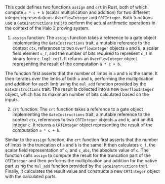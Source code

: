 This code defines two functions `assign` and `crt` in Rust, both of which compute `a * c + b` (scalar multiplication and addition) for two different integer representations: `OverflowInteger` and `CRTInteger`. Both functions use a `GateInstructions` trait to perform the actual arithmetic operations in the context of the Halo 2 proving system. 

1. `assign` function:
The `assign` function takes a reference to a gate object implementing the `GateInstructions` trait, a mutable reference to the context `ctx`, references to two `OverflowInteger` objects `a` and `b`, a scalar field element `c_f`, and the number of bits required to represent `c_f` in binary form `c_log2_ceil`. It returns an `OverflowInteger` object representing the result of the computation `a * c + b`.

The function first asserts that the number of limbs in `a` and `b` is the same. It then iterates over the limbs of both `a` and `b`, performing the multiplication and addition for each limb using the `mul_add` function provided by the `GateInstructions` trait. The result is collected into a new `OverflowInteger` object, which has its maximum number of bits calculated based on the inputs.

2. `crt` function:
The `crt` function takes a reference to a gate object implementing the `GateInstructions` trait, a mutable reference to the context `ctx`, references to two `CRTInteger` objects `a` and `b`, and an i64 integer `c`. It returns a `CRTInteger` object representing the result of the computation `a * c + b`.

Similar to the `assign` function, the `crt` function first asserts that the number of limbs in the truncation of `a` and `b` is the same. It then calculates `c_f`, the scalar field representation of `c`, and `c_abs`, the absolute value of `c`. The function calls `assign` to compute the result for the truncation part of the `CRTInteger` and then performs the multiplication and addition for the native part using the `mul_add` function provided by the `GateInstructions` trait. Finally, it calculates the result value and constructs a new `CRTInteger` object with the calculated parts.
